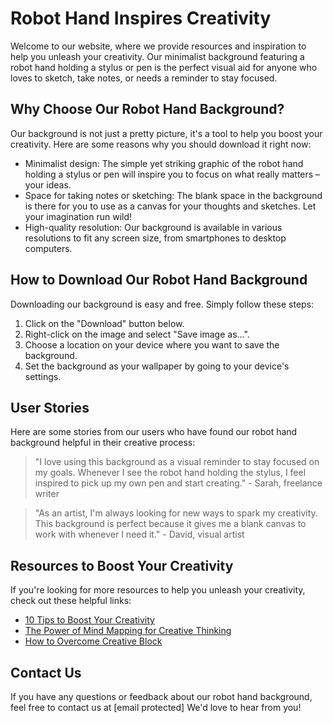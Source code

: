 <!--font:Poppins-->

# Robot Hand Inspires Creativity

Welcome to our website, where we provide resources and inspiration to help you unleash your creativity. Our minimalist background featuring a robot hand holding a stylus or pen is the perfect visual aid for anyone who loves to sketch, take notes, or needs a reminder to stay focused.

## Why Choose Our Robot Hand Background?

Our background is not just a pretty picture, it's a tool to help you boost your creativity. Here are some reasons why you should download it right now:

- Minimalist design: The simple yet striking graphic of the robot hand holding a stylus or pen will inspire you to focus on what really matters – your ideas.
- Space for taking notes or sketching: The blank space in the background is there for you to use as a canvas for your thoughts and sketches. Let your imagination run wild!
- High-quality resolution: Our background is available in various resolutions to fit any screen size, from smartphones to desktop computers.

## How to Download Our Robot Hand Background

Downloading our background is easy and free. Simply follow these steps:

1. Click on the "Download" button below.
2. Right-click on the image and select "Save image as...".
3. Choose a location on your device where you want to save the background.
4. Set the background as your wallpaper by going to your device's settings.

## User Stories

Here are some stories from our users who have found our robot hand background helpful in their creative process:

> "I love using this background as a visual reminder to stay focused on my goals. Whenever I see the robot hand holding the stylus, I feel inspired to pick up my own pen and start creating." - Sarah, freelance writer

> "As an artist, I'm always looking for new ways to spark my creativity. This background is perfect because it gives me a blank canvas to work with whenever I need it." - David, visual artist

## Resources to Boost Your Creativity

If you're looking for more resources to help you unleash your creativity, check out these helpful links:

- [10 Tips to Boost Your Creativity](#)
- [The Power of Mind Mapping for Creative Thinking](#)
- [How to Overcome Creative Block](#)

## Contact Us

If you have any questions or feedback about our robot hand background, feel free to contact us at [email protected] We'd love to hear from you!

<!--

Write me content for website with wallpaper which alt text is:

"A wallpaper featuring a minimalist graphic of a robot hand holding a stylus or pen, with a space for taking notes or sketching ideas."

The name/title of the page should not be 1:1 copy of the alt text but rather a real content of the website which is using this wallpaper.

- Use markdown format 
- Start with heading
- Heading should be short and concise
- The content should look like a real website 
- The website should not be about the wallpaper, wallpaper is just a related background
- Heading should be contain work "wallpaper" or "background"
- Include real sections like references, contact, user stories, etc. use things relevant to the page purpose.
- Feel free to use structure like headings, bullets, numbering, blockquotes, paragraphs, horizontal lines, etc.
- You can use formatting like bold or _italic_
- You can include UTF-8 emojis
- Links should be only #hash anchors (and you can refer to the document itself)
- Do not include images


---


# Robot Hand Wallpaper for Creative Minds

Welcome to our website, where you can find inspiration and resources to boost your creativity. Our minimalist wallpaper featuring a robot hand holding a stylus or pen is the perfect background for anyone who loves to sketch, take notes, or simply needs a visual reminder to stay focused.

## Why Choose Our Robot Hand Wallpaper?

Our wallpaper is not just a pretty picture, it's a tool to help you unleash your creative potential. Here are some reasons why you should download it right now:

- Minimalist design: The simple yet striking graphic of the robot hand holding a stylus or pen will inspire you to focus on what really matters – your ideas.
- Space for taking notes or sketching: The blank space in the wallpaper is there for you to use as a canvas for your thoughts and sketches. Let your imagination run wild!
- High-quality resolution: Our wallpaper is available in various resolutions to fit any screen size, from smartphones to desktop computers.

## How to Download Our Robot Hand Wallpaper

Downloading our wallpaper is easy and free. Simply follow these steps:

1. Click on the "Download" button below.
2. Right-click on the image and select "Save image as...".
3. Choose a location on your device where you want to save the wallpaper.
4. Set the wallpaper as your background by going to your device's settings.

## User Stories

Here are some stories from our users who have found our robot hand wallpaper helpful in their creative process:

> "I love using this wallpaper as a visual reminder to stay focused on my goals. Whenever I see the robot hand holding the stylus, I feel inspired to pick up my own pen and start creating." - Sarah, freelance writer

> "As an artist, I'm always looking for new ways to spark my creativity. This wallpaper is perfect because it gives me a blank canvas to work with whenever I need it." - David, visual artist

## References

If you're looking for more resources to boost your creativity, check out these helpful links:

- [10 Tips to Boost Your Creativity](#)
- [The Power of Mind Mapping for Creative Thinking](#)
- [How to Overcome Creative Block](#)

## Contact Us

If you have any questions or feedback about our robot hand wallpaper, feel free to contact us at [email protected] We'd love to hear from you!


---


Heading should not include word "wallpaper". The website should not be about the wallpaper itself, wallpaper is just a related background, rewrite whole content.


---


# Spark Your Creativity with a Robot Hand Background

Welcome to our website, where we provide resources and inspiration to help you unleash your creativity. Our minimalist background featuring a robot hand holding a stylus or pen is the perfect visual aid for anyone who loves to sketch, take notes, or needs a reminder to stay focused.

## Why Choose Our Robot Hand Background?

Our background is not just a pretty picture, it's a tool to help you boost your creativity. Here are some reasons why you should download it right now:

- Minimalist design: The simple yet striking graphic of the robot hand holding a stylus or pen will inspire you to focus on what really matters – your ideas.
- Space for taking notes or sketching: The blank space in the background is there for you to use as a canvas for your thoughts and sketches. Let your imagination run wild!
- High-quality resolution: Our background is available in various resolutions to fit any screen size, from smartphones to desktop computers.

## How to Download Our Robot Hand Background

Downloading our background is easy and free. Simply follow these steps:

1. Click on the "Download" button below.
2. Right-click on the image and select "Save image as...".
3. Choose a location on your device where you want to save the background.
4. Set the background as your wallpaper by going to your device's settings.

## User Stories

Here are some stories from our users who have found our robot hand background helpful in their creative process:

> "I love using this background as a visual reminder to stay focused on my goals. Whenever I see the robot hand holding the stylus, I feel inspired to pick up my own pen and start creating." - Sarah, freelance writer

> "As an artist, I'm always looking for new ways to spark my creativity. This background is perfect because it gives me a blank canvas to work with whenever I need it." - David, visual artist

## Resources to Boost Your Creativity

If you're looking for more resources to help you unleash your creativity, check out these helpful links:

- [10 Tips to Boost Your Creativity](#)
- [The Power of Mind Mapping for Creative Thinking](#)
- [How to Overcome Creative Block](#)

## Contact Us

If you have any questions or feedback about our robot hand background, feel free to contact us at [email protected] We'd love to hear from you!


---


Write me a Google font which is best fitting for the website.

Pick from the list:
- Great Vibes
- Creepster
- Poppins
- Lobster
- Raleway
- Roboto
- Playfair Display
- Inter
- Alegreya
- Cinzel
- Montserrat
- Cabin
- Open Sans
- Futura
- Cinzel Decorative
- IBM Plex Sans
- Dancing Script
- Barlow Condensed
- Exo 2
- Orbitron
- Lato
- Cormorant Garamond


Write just the font name nothing else.


---


Poppins

-->
